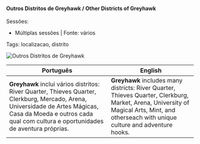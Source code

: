 
#### Outros Distritos de Greyhawk / Other Districts of Greyhawk

Sessões:  
- Múltiplas sessões | Fonte: vários

Tags: localizacao, distrito

![Outros Distritos de Greyhawk](location_blank.png)

| Português                                                                                                                                                                                                           | English                                                                                                                                                                                   |
| ------------------------------------------------------------------------------------------------------------------------------------------------------------------------------------------------------------------- | ----------------------------------------------------------------------------------------------------------------------------------------------------------------------------------------- |
| **Greyhawk** inclui vários distritos: River Quarter, Thieves Quarter, Clerkburg, Mercado, Arena, Universidade de Artes Mágicas, Casa da Moeda e outros  cada qual com cultura e oportunidades de aventura próprias. | **Greyhawk** includes many districts: River Quarter, Thieves Quarter, Clerkburg, Market, Arena, University of Magical Arts, Mint, and otherseach with unique culture and adventure hooks. |

